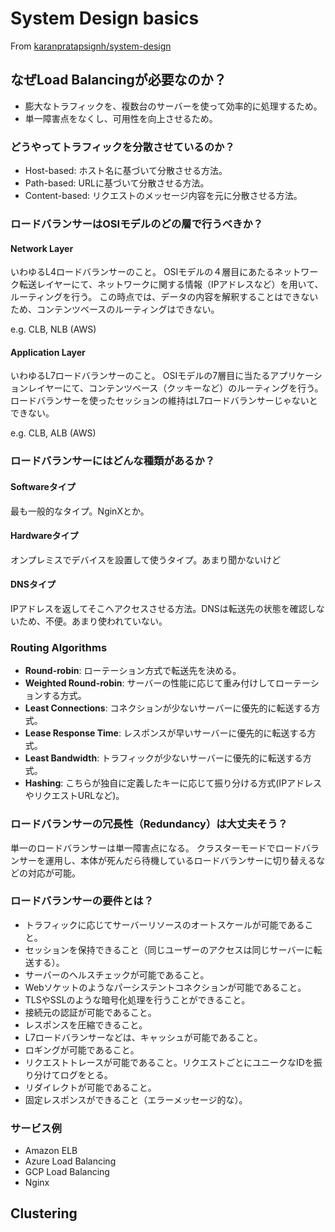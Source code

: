 # System Design basics

From [karanpratapsignh/system-design](https://github.com/karanpratapsingh/system-design)


## なぜLoad Balancingが必要なのか？

- 膨大なトラフィックを、複数台のサーバーを使って効率的に処理するため。
- 単一障害点をなくし、可用性を向上させるため。

### どうやってトラフィックを分散させているのか？

- Host-based: ホスト名に基づいて分散させる方法。
- Path-based: URLに基づいて分散させる方法。
- Content-based: リクエストのメッセージ内容を元に分散させる方法。

### ロードバランサーはOSIモデルのどの層で行うべきか？

#### Network Layer

いわゆるL4ロードバランサーのこと。
OSIモデルの４層目にあたるネットワーク転送レイヤーにて、ネットワークに関する情報（IPアドレスなど）を用いて、ルーティングを行う。
この時点では、データの内容を解釈することはできないため、コンテンツベースのルーティングはできない。

e.g. CLB, NLB (AWS)

#### Application Layer

いわゆるL7ロードバランサーのこと。
OSIモデルの7層目に当たるアプリケーションレイヤーにて、コンテンツベース（クッキーなど）のルーティングを行う。
ロードバランサーを使ったセッションの維持はL7ロードバランサーじゃないとできない。

e.g. CLB, ALB (AWS)

### ロードバランサーにはどんな種類があるか？

#### Softwareタイプ

最も一般的なタイプ。NginXとか。

#### Hardwareタイプ

オンプレミスでデバイスを設置して使うタイプ。あまり聞かないけど

#### DNSタイプ

IPアドレスを返してそこへアクセスさせる方法。DNSは転送先の状態を確認しないため、不便。あまり使われていない。

### Routing Algorithms

- **Round-robin**: ローテーション方式で転送先を決める。
- **Weighted Round-robin**: サーバーの性能に応じて重み付けしてローテーションする方式。
- **Least Connections**: コネクションが少ないサーバーに優先的に転送する方式。
- **Lease Response Time**: レスポンスが早いサーバーに優先的に転送する方式。
- **Least Bandwidth**: トラフィックが少ないサーバーに優先的に転送する方式。
- **Hashing**: こちらが独自に定義したキーに応じて振り分ける方式(IPアドレスやリクエストURLなど)。

### ロードバランサーの冗長性（Redundancy）は大丈夫そう？

単一のロードバランサーは単一障害点になる。
クラスターモードでロードバランサーを運用し、本体が死んだら待機しているロードバランサーに切り替えるなどの対応が可能。

### ロードバランサーの要件とは？

- トラフィックに応じてサーバーリソースのオートスケールが可能であること。
- セッションを保持できること（同じユーザーのアクセスは同じサーバーに転送する）。
- サーバーのヘルスチェックが可能であること。
- Webソケットのようなパーシステントコネクションが可能であること。
- TLSやSSLのような暗号化処理を行うことができること。
- 接続元の認証が可能であること。
- レスポンスを圧縮できること。
- L7ロードバランサーなどは、キャッシュが可能であること。
- ロギングが可能であること。
- リクエストトレースが可能であること。リクエストごとにユニークなIDを振り分けてログをとる。
- リダイレクトが可能であること。
- 固定レスポンスができること（エラーメッセージ的な）。

### サービス例

- Amazon ELB
- Azure Load Balancing
- GCP Load Balancing
- Nginx

## Clustering

